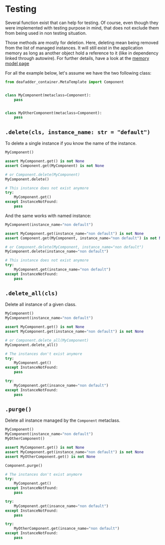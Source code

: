 # Testing

Several function exist that can help for testing. Of course, even though they were implemented with testing
purpose in mind, that does not exclude them from being used in non testing situation.

Those methods are mostly for deletion. Here, deleting mean being removed from the list of managed instances.
It will still exist in the application memory as long as another object hold a reference to it (like in dependency 
linked through autowire). For further details, have a look at the [memory model page](InDepth/memory-model.md)

For all the example below, let's assume we have the two following class:

```python
from deafadder_container.MetaTemplate import Component


class MyComponent(metaclass=Component):
    pass


class MyOtherComponent(metaclass=Component):
    pass
```

## `.delete(cls, instance_name: str = "default")`

To delete a single instance if you know the name of the instance.

```python
MyComponent()

assert MyComponent.get() is not None
assert Component.get(MyComponent) is not None

# or Component.delete(MyComponent)
MyComponent.delete()

# This instance does not exist anymore
try:
    MyComponent.get()
except InstanceNotFound:
    pass

```

And the same works with named instance:

```python
MyComponent(instance_name="non default")

assert MyComponent.get(instance_name="non default") is not None
assert Component.get(MyComponent, instance_name="non default") is not None

# or Component.delete(MyComponent, instance_name="non default")
MyComponent.delete(instance_name="non default")

# This instance does not exist anymore
try:
    MyComponent.get(instance_name="non default")
except InstanceNotFound:
    pass

```

## `.delete_all(cls)`

Delete all instance of a given class.

```python
MyComponent()
MyComponent(instance_name="non default")

assert MyComponent.get() is not None
assert MyComponent.get(instance_name="non default") is not None

# or Component.delete_all(MyComponent)
MyComponent.delete_all()

# The instances don't exist anymore
try:
    MyComponent.get()
except InstanceNotFound:
    pass

try:
    MyComponent.get(insance_name="non default")
except InstanceNotFound:
    pass

```

## `.purge()`

Delete all instance managed by the `Component` metaclass.

```python
MyComponent()
MyComponent(instance_name="non default")
MyOtherComponent()

assert MyComponent.get() is not None
assert MyComponent.get(instance_name="non default") is not None
assert MyOtherComponent.get() is not None

Component.purge()

# The instances don't exist anymore
try:
    MyComponent.get()
except InstanceNotFound:
    pass

try:
    MyComponent.get(insance_name="non default")
except InstanceNotFound:
    pass

try:
    MyOtherComponent.get(insance_name="non default")
except InstanceNotFound:
    pass

```
